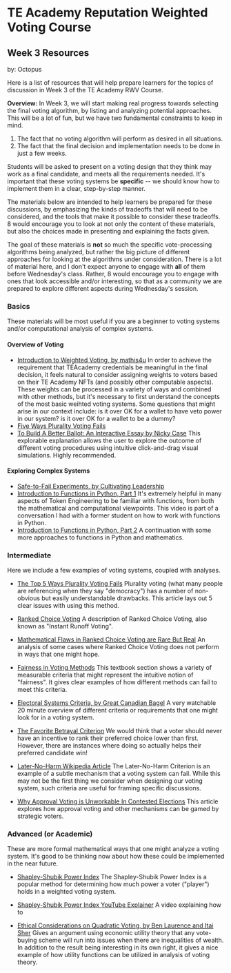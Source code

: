 # TE Academy Reputation Weighted Voting Course

## Week 3 Resources
by: Octopus

Here is a list of resources that will help prepare learners for the topics of discussion in Week 3 of the TE Academy RWV Course. 

**Overview:** In Week 3, we will start making real progress towards selecting the final voting algorithm, by listing and analyzing potential approaches. This will be a lot of fun, but we have two fundamental constraints to keep in mind.
1. The fact that no voting algorithm will perform as desired in all situations.
2. The fact that the final decision and implementation needs to be done in just a few weeks. 

Students will be asked to present on a voting design that they think may work as a final candidate, and meets all the requirements needed. It's important that these voting systems be **specific** -- we should know how to implement them in a clear, step-by-step manner. 

The materials below are intended to help learners be prepared for these discussions, by emphasizing the kinds of tradeoffs that will need to be considered, and the tools that make it possible to consider these tradeoffs. 8 would encourage you to look at not only the content of these materials, 
but also the choices made in presenting and explaining the facts given. 

The goal of these materials is **not** so much the specific vote-processing algorithms being analyzed, but rather the big picture of different approaches for looking at the algorithms under consideration. There is a lot of material here, and I don't expect anyone to engage with **all** of them before Wednesday's class. 
Rather, 8 would encourage you to engage with ones that look accessible and/or interesting, so that as a community we are prepared to explore different aspects during Wednesday's session. 

### Basics 

These materials will be most useful if you are a beginner to voting systems and/or computational analysis of complex systems. 

#### Overview of Voting

* [Introduction to Weighted Voting, by mathis4u](https://www.youtube.com/watch?v=Iaxblazgb1Y) In order to achieve the requirement that TEAcademy credentials be meaningful in the final decision, it feels natural to consider assigning weights to voters based on their TE Academy NFTs (and possibly other computable aspects). 
These weights can be processed in a variety of ways and combined with other methods, but it's necessary to first understand the concepts of the most basic weihted voting systems. Some questions that might arise in our context include: is it over OK for a wallet to have veto power in our system? is it over OK for a wallet to be a dummy?
* [Five Ways Plurality Voting Fails](https://electionscience.org/voting-methods/spoiler-effect-top-5-ways-plurality-voting-fails/) 
* [To Build A Better Ballot: An Interactive Essay by Nicky Case](https://ncase.me/ballot/) This explorable explanation  allows the user to explore the outcome of different voting procedures using intuitive click-and-drag visual simulations. Highly recommended. 

#### Exploring Complex Systems
* [Safe-to-Fail Experiments, by Cultivating Leadership](https://www.youtube.com/watch?v=i_h2WJ1qNRA)
* [Introduction to Functions in Python, Part 1](https://www.youtube.com/watch?v=5YQ__J5HmGg) It's extremely helpful in many aspects of Token Engineering to be familiar with functions, from both the mathematical and computational viewpoints.
This video is part of a conversation I had with a former student on how to work with functions in Python.
* [Introduction to Functions in Python, Part 2](https://www.youtube.com/watch?v=MhUty_RdXpw) A continuation with some more approaches to functions in Python and mathematics. 

### Intermediate

Here we include a few examples of voting systems, coupled with analyses. 

* [The Top 5 Ways Plurality Voting Fails](https://electionscience.org/voting-methods/spoiler-effect-top-5-ways-plurality-voting-fails/) Plurality voting (what many people are referencing when they say "democracy") has a number of non-obvious but easily understandable drawbacks. 
This article lays out 5 clear issues with using this method. 

* [Ranked Choice Voting](https://ballotpedia.org/Ranked-choice_voting_(RCV)) A description of Ranked Choice Voting, also known as "Instant Runoff Voting". 
* [Mathematical Flaws in Ranked Choice Voting are Rare But Real](https://www.promarket.org/2023/05/03/mathematical-flaws-in-ranked-choice-voting-are-rare-but-real/) An analysis of some cases where Ranked Choice Voting does not perform in ways that one might hope. 

* [Fairness in Voting Methods](https://openstax.org/books/contemporary-mathematics/pages/11-2-fairness-in-voting-methods) This textbook section shows a variety of measurable criteria that might represent the intuitive notion of "fairness". 
It gives clear examples of how different methods can fail to meet this criteria. 

* [Electoral Systems Criteria, by Great Canadian Bagel](https://www.youtube.com/watch?v=jyZriqHQeJM) A very watchable 20 minute overview of different criteria or requirements that one might look for in a voting system. 
* [The Favorite Betrayal Criterion](https://electowiki.org/wiki/Favorite_betrayal_criterion) We would think that a voter should never have an incentive to rank their preferred choice lower than first. However, there are instances where doing so actually helps their preferred candidate win! 
* [Later-No-Harm Wikipedia Article](https://en.wikipedia.org/wiki/Later-no-harm_criterion) The Later-No-Harm Criterion is an example of a subtle mechanism that a voting system can fail. While this may not be the first thing we consider when designing our voting system, such criteria are useful for framing specific discussions. 

* [Why Approval Voting is Unworkable In Contested Elections](https://archive3.fairvote.org/research-and-analysis/blog/why-approval-voting-is-unworkable-in-contested-elections/) This article explores how approval voting and other mechanisms can be gamed by strategic voters. 

### Advanced (or Academic)

These are more formal mathematical ways that one might analyze a voting system. It's good to be thinking now about how these could be implemented in the near future. 

* [Shapley-Shubik Power Index](https://math.libretexts.org/Bookshelves/Applied_Mathematics/Math_in_Society_(Lippman)/03:_Weighted_Voting/3.05:_Calculating_Power-__Shapley-Shubik_Power_Index) The Shapley-Shubik Power Index is a popular method for determining how much power a voter ("player")
holds in a weighted voting system. 
* [Shapley-Shubik Power Index YouTube Explainer](https://www.youtube.com/watch?v=6T7g4AyMIm0) A video explaining how to 


* [Ethical Considerations on Quadratic Voting, by Ben Laurence and Itai Sher](https://ideas.repec.org/a/kap/pubcho/v172y2017i1d10.1007_s11127-017-0413-4.html) Gives an argument using economic utility theory that any vote-buying scheme will run into issues when there are inequalities of wealth. 
In addition to the result being interesting in its own right, it gives a nice example of how utility functions can be utilized in analysis of voting theory. 
